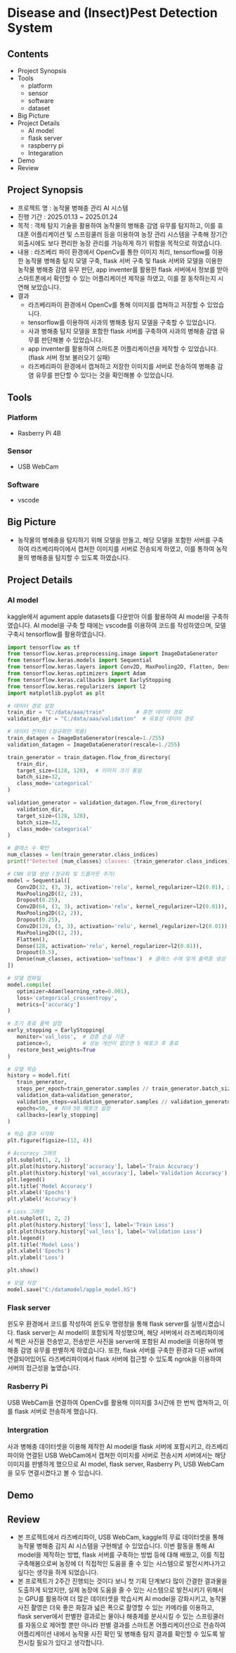 # Disease and (Insect)Pest Detection System

## Contents
* Project Synopsis
* Tools
    * platform
    * sensor
    * software
    * dataset
* Big Picture
* Project Details
    * AI model
    * flask server
    * raspberry pi
    * Integaration
* Demo
* Review

## Project Synopsis
* 프로젝트 명 : 농작물 병해충 관리 AI 시스템
* 진행 기간 : 2025.01.13 ~ 2025.01.24
* 목적 : 객체 탐지 기술을 활용하여 농작물의 병해충 감염 유무를 탐지하고, 이를 휴대폰 어플리케이션 및 스프링쿨러 등을 이용하여 농장 관리 시스템을 구축해 장기간 외출시에도 보다 편리한 농장 관리를 가능하게 하기 위함을 목적으로 하였습니다.
* 내용 : 라즈베리 파이 환경에서 OpenCv를 통한 이미지 처리, tensorflow를 이용한 농작물 병해충 탐지 모델 구축, flask 서버 구축 및 flask 서버와 모델을 이용한 농작물 병해충 감염 유무 판단, app inventer를 활용한 flask 서버에서 정보를 받아 스마트폰에서 확인할 수 있는 어플리케이션 제작을 하였고, 이를 잘 동작하는지 시연해 보았습니다.
* 결과
   * 라즈베리파이 환경에서 OpenCv를 통해 이미지를 캡쳐하고 저장할 수 있었습니다.
   * tensorflow를 이용하여 사과의 병해충 탐지 모델을 구축할 수 있었습니다.
   * 사과 병해충 탐지 모델을 포함한 flask 서버를 구축하여 사과의 병해충 감염 유무를 판단해볼 수 있었습니다. 
   * app inventer를 활용하여 스마트폰 어플리케이션을 제작할 수 있었습니다.(flask 서버 정보 불러오기 실패)
   * 라즈베리파이 환경에서 캡쳐하고 저장한 이미지를 서버로 전송하여 병해충 감염 유무를 판단할 수 있다는 것을 확인해볼 수 있었습니다.

 ## Tools
 ### Platform
 * Rasberry Pi 4B
 ### Sensor
 * USB WebCam
 ### Software
 * vscode

 ## Big Picture
 * 농작물의 병해충을 탐지하기 위해 모델을 만들고, 해당 모델을 포함한 서버를 구축하여 라즈베리파이에서 캡쳐한 이미지를 서버로 전송되게 하였고, 이를 통하여 농작물의 병해충을 탐지할 수 있도록 하였습니다.

 ## Project Details
 ### AI model

 kaggle에서 agument apple datasets를 다운받아 이를 활용하여 AI model을 구축하였습니다. AI model을 구축 할 때에는 vscode를 이용하여 코드를 작성하였으며, 모델 구축시 tensorflow를 활용하였습니다. 

 ```python
import tensorflow as tf
from tensorflow.keras.preprocessing.image import ImageDataGenerator
from tensorflow.keras.models import Sequential
from tensorflow.keras.layers import Conv2D, MaxPooling2D, Flatten, Dense, Dropout
from tensorflow.keras.optimizers import Adam
from tensorflow.keras.callbacks import EarlyStopping
from tensorflow.keras.regularizers import l2
import matplotlib.pyplot as plt

# 데이터 경로 설정
train_dir = "C:/data/aaa/train"          # 훈련 데이터 경로
validation_dir = "C:/data/aaa/validation"  # 유효성 데이터 경로

# 데이터 전처리 (정규화만 적용)
train_datagen = ImageDataGenerator(rescale=1./255)
validation_datagen = ImageDataGenerator(rescale=1./255)

train_generator = train_datagen.flow_from_directory(
    train_dir,
    target_size=(128, 128),  # 이미지 크기 통일
    batch_size=32,
    class_mode='categorical'
)

validation_generator = validation_datagen.flow_from_directory(
    validation_dir,
    target_size=(128, 128),
    batch_size=32,
    class_mode='categorical'
)

# 클래스 수 확인
num_classes = len(train_generator.class_indices)
print(f"Detected {num_classes} classes: {train_generator.class_indices}")

# CNN 모델 생성 (정규화 및 드롭아웃 추가)
model = Sequential([
    Conv2D(32, (3, 3), activation='relu', kernel_regularizer=l2(0.01), input_shape=(128, 128, 3)),
    MaxPooling2D((2, 2)),
    Dropout(0.25),
    Conv2D(64, (3, 3), activation='relu', kernel_regularizer=l2(0.01)),
    MaxPooling2D((2, 2)),
    Dropout(0.25),
    Conv2D(128, (3, 3), activation='relu', kernel_regularizer=l2(0.01)),
    MaxPooling2D((2, 2)),
    Flatten(),
    Dense(128, activation='relu', kernel_regularizer=l2(0.01)),
    Dropout(0.5),
    Dense(num_classes, activation='softmax')  # 클래스 수에 맞게 출력층 생성
])

# 모델 컴파일
model.compile(
    optimizer=Adam(learning_rate=0.001),
    loss='categorical_crossentropy',
    metrics=['accuracy']
)

# 조기 종료 콜백 설정
early_stopping = EarlyStopping(
    monitor='val_loss',  # 검증 손실 기준
    patience=5,          # 성능 개선이 없으면 5 에포크 후 종료
    restore_best_weights=True
)

# 모델 학습
history = model.fit(
    train_generator,
    steps_per_epoch=train_generator.samples // train_generator.batch_size,
    validation_data=validation_generator,
    validation_steps=validation_generator.samples // validation_generator.batch_size,
    epochs=50,  # 최대 50 에포크 설정
    callbacks=[early_stopping]
)

# 학습 결과 시각화
plt.figure(figsize=(12, 4))

# Accuracy 그래프
plt.subplot(1, 2, 1)
plt.plot(history.history['accuracy'], label='Train Accuracy')
plt.plot(history.history['val_accuracy'], label='Validation Accuracy')
plt.legend()
plt.title('Model Accuracy')
plt.xlabel('Epochs')
plt.ylabel('Accuracy')

# Loss 그래프
plt.subplot(1, 2, 2)
plt.plot(history.history['loss'], label='Train Loss')
plt.plot(history.history['val_loss'], label='Validation Loss')
plt.legend()
plt.title('Model Loss')
plt.xlabel('Epochs')
plt.ylabel('Loss')

plt.show()

# 모델 저장
model.save("C:/datamodel/apple_model.h5")
```

 ### Flask server

 윈도우 환경에서 코드를 작성하여 윈도우 명령창을 통해 flask server를 실행시켰습니다. flask server는 AI model이 포함되게 작성했으며, 해당 서버에서 라즈베리파이에서 찍은 사진을 전송받고, 전송받은 사진을 server에 포함된 AI model을 이용하여 병해충 감염 유무를 판별하게 하였습니다. 또한, flask 서버를 구축한 환경과 다른 wifi에 연결되어있어도 라즈베리파이에서 flask 서버에 접근할 수 있도록 ngrok을 이용하여 서버의 접근성을 높였습니다.

 ### Rasberry Pi

 USB WebCam을 연결하여 OpenCv를 활용해 이미지를 3시간에 한 번씩 캡쳐하고, 이를 flask 서버로 전송하게 했습니다.

 ### Intergration

 사과 병해충 데이터셋을 이용해 제작한 AI model을 flask 서버에 포함시키고, 라즈베리파이와 연결된 USB WebCam에서 캡쳐한 이미지를 서버로 전송시켜 서버에서는 해당 이미지를 판별하게 했으므로 AI model, flask server, Rasberry Pi, USB WebCam을 모두 연결시켰다고 볼 수 있습니다.

 ## Demo

 ## Review
 * 본 프로젝트에서 라즈베리파이, USB WebCam, kaggle의 무료 데이터셋을 통해 농작물 병해충 감지 AI 시스템을 구현해낼 수 있었습니다. 이번 활동을 통해 AI model을 제작하는 방법, flask 서버를 구축하는 방법 등에 대해 배웠고, 이를 직접 구축해봄으로써 농장에 더 직접적인 도움을 줄 수 있는 시스템으로 발전시켜나가고 싶다는 생각을 하게 되었습니다.
 * 본 프로젝트가 2주간 진행되는 것이다 보니 첫 기획 단계보다 많이 간결한 결과물을 도출하게 되었지만, 실제 농장에 도움을 줄 수 있는 시스템으로 발전시키기 위해서는 GPU를 활용하여 더 많은 데이터셋을 학습시켜 AI model을 강화시키고, 농작물 사진 촬영은 더욱 좋은 화질과 넓은 폭으로 촬영할 수 있는 카메라를 이용하고, flask server에서 판별한 결과로는 물이나 해충제를 분사시킬 수 있는 스프링쿨러를 자동으로 제어할 뿐만 아니라 판별 결과를 스마트폰 어플리케이션으로 전송하여 어플리케이션 내에서 농작물 사진 확인 및 병해충 탐지 결과를 확인할 수 있도록 발전시킬 필요가 있다고 생각합니다.
